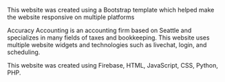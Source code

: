 
This website was created using a Bootstrap template which helped make the website responsive on multiple platforms

Accuracy Accounting is an accounting firm based on Seattle and specializes in many fields of taxes and bookkeeping. This website uses multiple website widgets and technologies such as livechat, login, and scheduling.

This website was created using Firebase, HTML, JavaScript, CSS, Python, PHP.
